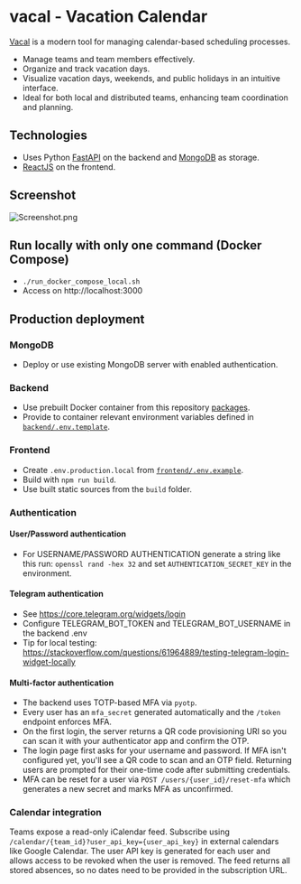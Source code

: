 # vacal - Vacation Calendar

[Vacal](https://vacal.antonlarin.com) is a modern tool for managing calendar-based scheduling processes.

* Manage teams and team members effectively.
* Organize and track vacation days.
* Visualize vacation days, weekends, and public holidays in an intuitive interface.
* Ideal for both local and distributed teams, enhancing team coordination and planning.

## Technologies
* Uses Python [FastAPI](https://github.com/tiangolo/fastapi) on the backend and [MongoDB](https://github.com/mongodb/mongo) as storage.
* [ReactJS](https://github.com/facebook/react) on the frontend.

## Screenshot
![Screenshot.png](Screenshot.png)

## Run locally with only one command (Docker Compose)
* `./run_docker_compose_local.sh`
* Access on http://localhost:3000

## Production deployment
### MongoDB
* Deploy or use existing MongoDB server with enabled authentication. 
### Backend
* Use prebuilt Docker container from this repository [packages](https://github.com/larinam/vacal/pkgs/container/vacal).
* Provide to container relevant environment variables defined in [`backend/.env.template`](https://github.com/larinam/vacal/blob/main/backend/.env.template). 
### Frontend
* Create `.env.production.local` from [`frontend/.env.example`](https://github.com/larinam/vacal/blob/main/frontend/.env.example). 
* Build with `npm run build`. 
* Use built static sources from the `build` folder.
### Authentication
#### User/Password authentication
* For USERNAME/PASSWORD AUTHENTICATION generate a string like this run: `openssl rand -hex 32` and set `AUTHENTICATION_SECRET_KEY` in the environment.
#### Telegram authentication
* See https://core.telegram.org/widgets/login
* Configure TELEGRAM_BOT_TOKEN and TELEGRAM_BOT_USERNAME in the backend .env
* Tip for local testing: https://stackoverflow.com/questions/61964889/testing-telegram-login-widget-locally
#### Multi-factor authentication
* The backend uses TOTP-based MFA via `pyotp`.
* Every user has an `mfa_secret` generated automatically and the `/token` endpoint enforces MFA.
* On the first login, the server returns a QR code provisioning URI so you can scan it with your authenticator app and confirm the OTP.
* The login page first asks for your username and password. If MFA isn't configured yet,
  you'll see a QR code to scan and an OTP field. Returning users are prompted for
  their one-time code after submitting credentials.
* MFA can be reset for a user via `POST /users/{user_id}/reset-mfa` which generates a new secret and marks MFA as unconfirmed.

### Calendar integration
Teams expose a read-only iCalendar feed. Subscribe using
`/calendar/{team_id}?user_api_key={user_api_key}` in external calendars like
Google Calendar. The user API key is generated for each user and allows access
to be revoked when the user is removed. The feed returns
all stored absences, so no dates need to be provided in the subscription URL.
